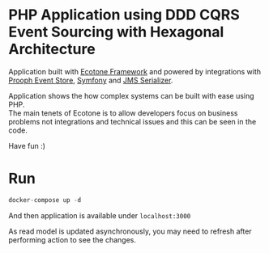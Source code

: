# PHP Application using DDD CQRS Event Sourcing with Hexagonal Architecture

Application built with [Ecotone Framework](https://docs.ecotone.tech) and powered by integrations 
with [Prooph Event Store](http://getprooph.org/), [Symfony](http://symfony.com/) and [JMS Serializer](https://github.com/schmittjoh/serializer).  

Application shows the how complex systems can be built with ease using PHP.      
The main tenets of Ecotone is to allow developers focus on business problems not integrations and technical issues
and this can be seen in the code.    

Have fun :)

# Run

```php 
docker-compose up -d
```
And then application is available under `localhost:3000`  

As read model is updated asynchronously, you may need to refresh after performing action to see the changes.
